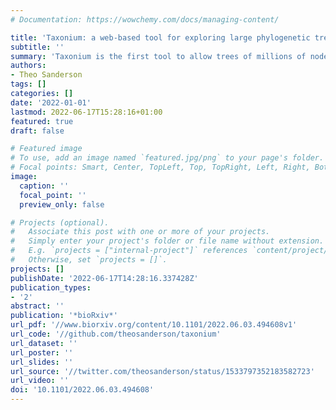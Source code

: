 ```yaml
---
# Documentation: https://wowchemy.com/docs/managing-content/

title: 'Taxonium: a web-based tool for exploring large phylogenetic trees'
subtitle: ''
summary: 'Taxonium is the first tool to allow trees of millions of nodes to be readily explored in the browser.'
authors:
- Theo Sanderson
tags: []
categories: []
date: '2022-01-01'
lastmod: 2022-06-17T15:28:16+01:00
featured: true
draft: false

# Featured image
# To use, add an image named `featured.jpg/png` to your page's folder.
# Focal points: Smart, Center, TopLeft, Top, TopRight, Left, Right, BottomLeft, Bottom, BottomRight.
image:
  caption: ''
  focal_point: ''
  preview_only: false

# Projects (optional).
#   Associate this post with one or more of your projects.
#   Simply enter your project's folder or file name without extension.
#   E.g. `projects = ["internal-project"]` references `content/project/deep-learning/index.md`.
#   Otherwise, set `projects = []`.
projects: []
publishDate: '2022-06-17T14:28:16.337428Z'
publication_types:
- '2'
abstract: ''
publication: '*bioRxiv*'
url_pdf: '//www.biorxiv.org/content/10.1101/2022.06.03.494608v1'
url_code: '//github.com/theosanderson/taxonium'
url_dataset: ''
url_poster: ''
url_slides: ''
url_source: '//twitter.com/theosanderson/status/1533797352183582723'
url_video: ''
doi: '10.1101/2022.06.03.494608'
---
```


